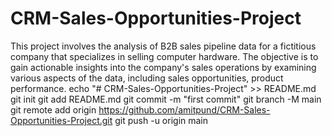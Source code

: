 # CRM-Sales-Opportunities-Project
This project involves the analysis of B2B sales pipeline data for a fictitious company that specializes in selling computer hardware. The objective is to gain actionable insights into the company's sales operations by examining various aspects of the data, including sales opportunities, product performance.
echo "# CRM-Sales-Opportunities-Project" >> README.md
git init
git add README.md
git commit -m "first commit"
git branch -M main
git remote add origin https://github.com/amitpund/CRM-Sales-Opportunities-Project.git
git push -u origin main
